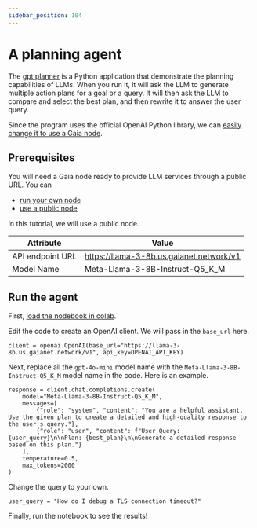 ```yaml
---
sidebar_position: 104
---
```


# A planning agent

The [gpt planner](https://github.com/mshumer/gpt-prompt-engineer/blob/main/gpt_planner.ipynb) is a Python
application that demonstrate the planning capabilities of LLMs. When you run it, it will ask the LLM
to generate multiple action plans for a goal or a query. It will then ask the LLM to compare and select
the best plan, and then rewrite it to answer the user query.

Since the program uses the official OpenAI Python library, we can [easily change it to use a Gaia node](intro.md).

## Prerequisites

You will need a Gaia node ready to provide LLM services through a public URL. You can

* [run your own node](../../node-guide/quick-start.md)
* [use a public node](../nodes.md)

In this tutorial, we will use a public node.

| Attribute | Value |
|-----|--------|
| API endpoint URL | https://llama-3-8b.us.gaianet.network/v1 |
| Model Name | Meta-Llama-3-8B-Instruct-Q5_K_M |

## Run the agent

First, [load the nodebook in colab](https://colab.research.google.com/github/mshumer/gpt-prompt-engineer/blob/main/gpt_planner.ipynb).

Edit the code to create an OpenAI client. We will pass in the `base_url` here.

```
client = openai.OpenAI(base_url="https://llama-3-8b.us.gaianet.network/v1", api_key=OPENAI_API_KEY)
```

Next, replace all the `gpt-4o-mini` model name with the `Meta-Llama-3-8B-Instruct-Q5_K_M` model name in the code. 
Here is an example.

```
response = client.chat.completions.create(
    model="Meta-Llama-3-8B-Instruct-Q5_K_M",
    messages=[
        {"role": "system", "content": "You are a helpful assistant. Use the given plan to create a detailed and high-quality response to the user's query."},
        {"role": "user", "content": f"User Query: {user_query}\n\nPlan: {best_plan}\n\nGenerate a detailed response based on this plan."}
    ],
    temperature=0.5,
    max_tokens=2000
)
```

Change the query to your own.

```
user_query = "How do I debug a TLS connection timeout?"
```

Finally, run the notebook to see the results!
